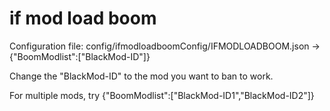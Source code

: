 # if mod load boom
Configuration file: config/ifmodloadboomConfig/IFMODLOADBOOM.json → {"BoomModlist":["BlackMod-ID"]}

Change the "BlackMod-ID" to the mod you want to ban to work.

For multiple mods, try {"BoomModlist":["BlackMod-ID1","BlackMod-ID2"]} 
